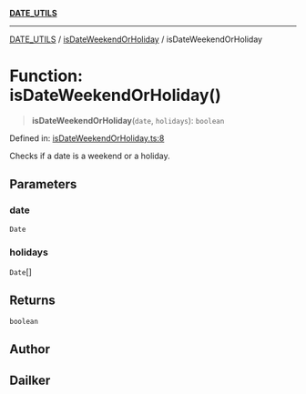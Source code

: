 [**DATE_UTILS**](../../README.md)

***

[DATE_UTILS](../../README.md) / [isDateWeekendOrHoliday](../README.md) / isDateWeekendOrHoliday

# Function: isDateWeekendOrHoliday()

> **isDateWeekendOrHoliday**(`date`, `holidays`): `boolean`

Defined in: [isDateWeekendOrHoliday.ts:8](https://github.com/dailker/everyutil/blob/54be0bab567ca8e189c5982902c59f3b7981d51d/src/date/isDateWeekendOrHoliday.ts#L8)

Checks if a date is a weekend or a holiday.

## Parameters

### date

`Date`

### holidays

`Date`[]

## Returns

`boolean`

## Author

## Dailker
